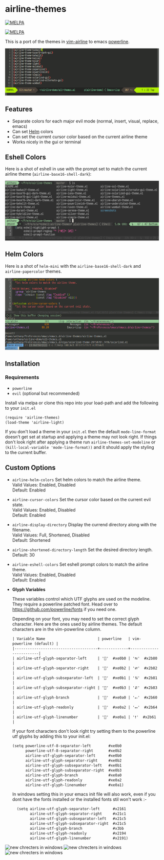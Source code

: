 # airline-themes

[![MELPA](http://melpa-stable.milkbox.net/packages/airline-themes-badge.svg)](http://melpa-stable.milkbox.net/#/airline-themes)

[![MELPA](http://melpa.org/packages/airline-themes-badge.svg)](http://melpa.org/#/airline-themes)

This is a port of the themes in [vim-airline](https://github.com/vim-airline/vim-airline) to emacs [powerline](https://github.com/milkypostman/powerline).

[![airline-demo.gif](https://raw.githubusercontent.com/AnthonyDiGirolamo/airline-themes/master/screenshots/airline-demo.gif)](https://raw.githubusercontent.com/AnthonyDiGirolamo/airline-themes/master/screenshots/airline-demo.gif)

## Features

- Separate colors for each major evil mode (normal, insert, visual, replace, emacs)
- Can set [Helm](https://github.com/emacs-helm/helm) colors
- Can set the current cursor color based on the current airline theme
- Works nicely in the gui or terminal

## Eshell Colors

Here is a shot of eshell in use with the prompt set to match the current airline theme (`airline-base16-shell-dark`):

[![airline-eshell-screen1.png](https://raw.githubusercontent.com/AnthonyDiGirolamo/airline-themes/master/screenshots/airline-eshell-screen1.png)](https://raw.githubusercontent.com/AnthonyDiGirolamo/airline-themes/master/screenshots/eshell-screen1.png)

## Helm Colors

Here is a shot of `helm-mini` with the `airline-base16-shell-dark` and
`airline-papercolor` themes.

[![airline-helm-demo.gif](https://raw.githubusercontent.com/AnthonyDiGirolamo/airline-themes/master/screenshots/airline-helm-demo.gif)](https://raw.githubusercontent.com/AnthonyDiGirolamo/airline-themes/master/screenshots/airline-helm-demo.gif)

## Installation

### Requirements

- `powerline`
- `evil` (optional but recommended)

Install via melpa or clone this repo into your load-path and add the following
to your `init.el`

    (require 'airline-themes)
    (load-theme 'airline-light)

If you don't load a theme in your `init.el` then the default `mode-line-format`
doesn't get set at startup and applying a theme may not look right. If things
don't look right after applying a theme run `airline-themes-set-modeline` or
`(kill-local-variable 'mode-line-format))` and it should apply the styling to
the current buffer.

## Custom Options

- `airline-helm-colors` Set helm colors to match the airline theme.<br/>
  Valid Values: Enabled, Disabled<br/>
  Default: Enabled

- `airline-cursor-colors` Set the cursor color based on the current evil state.<br/>
  Valid Values: Enabled, Disabled<br/>
  Default: Enabled

- `airline-display-directory` Display the currend directory along with the filename.<br/>
  Valid Values: Full, Shortened, Disabled<br/>
  Default: Shortened

- `airline-shortened-directory-length` Set the desired directory length.<br/>
  Default: 30

- `airline-eshell-colors` Set eshell prompt colors to match the airline theme.<br/>
  Valid Values: Enabled, Disabled<br/>
  Default: Enabled

- **Glyph Variables**

  These variables control which UTF glyphs are used on the modeline. They
  require a powerline patched font. Head over to https://github.com/powerline/fonts if
  you need one.

  Depending on your font, you may need to set the correct glyph character. Here
  are the ones used by airline themes. The default characters are in the
  vim-powerline column.

      | Variable Name                        | powerline   | vim-powerline (default) |
      |--------------------------------------+-------------+-------------------------|
      | airline-utf-glyph-separator-left     | ''  #xe0b0 | '⮀'  #x2b80             |
      | airline-utf-glyph-separator-right    | ''  #xe0b2 | '⮂'  #x2b82             |
      | airline-utf-glyph-subseparator-left  | ''  #xe0b1 | '⮁'  #x2b81             |
      | airline-utf-glyph-subseparator-right | ''  #xe0b3 | '⮃'  #x2b83             |
      | airline-utf-glyph-branch             | ''  #xe0a0 | '⭠'  #x2b60             |
      | airline-utf-glyph-readonly           | ''  #xe0a2 | '⭤'  #x2b64             |
      | airline-utf-glyph-linenumber         | ''  #xe0a1 | '⭡'  #x2b61             |

  If your font characters don't look right try setting them to the powerline utf
  glyphs by adding this to your init.el:

      (setq powerline-utf-8-separator-left        #xe0b0
            powerline-utf-8-separator-right       #xe0b2
            airline-utf-glyph-separator-left      #xe0b0
            airline-utf-glyph-separator-right     #xe0b2
            airline-utf-glyph-subseparator-left   #xe0b1
            airline-utf-glyph-subseparator-right  #xe0b3
            airline-utf-glyph-branch              #xe0a0
            airline-utf-glyph-readonly            #xe0a2
            airline-utf-glyph-linenumber          #xe0a1)

  In windows setting this in your emacs init file will also work, even if you dont have the fonts installed or the installed fonts         stil won't work :- 
    
        (setq airline-utf-glyph-separator-left      #x2161
              airline-utf-glyph-separator-right     #x21c1
              airline-utf-glyph-subseparator-left   #x21c5
              airline-utf-glyph-subseparator-right  #x21c5
              airline-utf-glyph-branch              #x3bb
              airline-utf-glyph-readonly            #x2194
              airline-utf-glyph-linenumber          #x2191)

![new chrecters in windows](https://s12.postimg.org/sauzurcbh/image.png)
![new chrecters in windows](https://s12.postimg.org/dg6egl2ql/image.png)
![new chrecters in windows](https://s12.postimg.org/ig8g29xr1/image.png)

